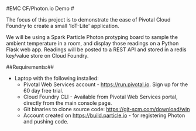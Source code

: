#EMC CF/Photon.io Demo #

The focus of this project is to demonstrate the ease of Pivotal Cloud Foundry to create a small 'IoT-Lite' application.

We will be using a Spark Particle Photon protyping board to sample the ambient temperature in a room, and display those readings on a Python Flask web app.  Readings will be posted to a REST API and stored in a redis key/value store on Cloud Foundry.

##Requirements:##
  * Laptop with the following installed:
    * Pivotal Web Services account - https://run.pivotal.io. Sign up for the 60 day free trial.
    * Cloud Foundry CLI - Available from Pivotal Web Services portal, directly from the main console page.
    * Git binaries to clone source code: https://git-scm.com/download/win
    * Account created on https://build.particle.io - for registering Photon and pushing code.

